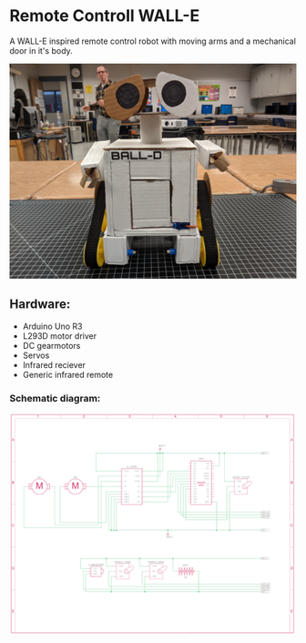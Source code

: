# Remote Controll WALL-E

A WALL-E inspired remote control robot with moving arms and a mechanical door in it's body. 

<img src="Images/WALLE2.jpg" width=800> 

## Hardware:
- Arduino Uno R3
- L293D motor driver
- DC gearmotors
- Servos
- Infrared reciever
- Generic infrared remote


### Schematic diagram:

<img src="Images/Schematic.png" width=800>
